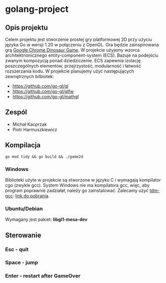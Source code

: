 # golang-project

## Opis projektu

Celem projektu jest stworzenie prostej gry platformowej 2D przy użyciu języka Go w wersji 1.20 w połączeniu z OpenGL. Gra będzie zainspirowana grą [Google Chrome Dinosaur Game](https://chrome://dino/). W projekcie użyjemy wzorca architektnonicznego entity-component-system (ECS). Bazuje na podejściu zwanym kompozycją ponad dziedziczenie. ECS zapewnia izolację poszczególnych elementów, przejrzystość, modularność i łatwość rozszerzania kodu. W projekcie planujemy użyć następujących zewnętrznych bilbiotek:
- https://github.com/go-gl/gl
- https://github.com/go-gl/glfw
- https://github.com/go-gl/mathgl
 
## Zespól

- Michał Kacprzak
- Piotr Harmuszkiewicz

## Kompilacja
```shell
go mod tidy && go build && ./game2d
```
### Windows
 Biblioteki użyte w projekcie są stworzone w języku C i wymagają kompilator cgo (zwykle gcc). System Windows nie ma kompilatora gcc, więc, aby program poprawnie zadziałał, należy go zainstalować. Zalecamy użyć [tdm-gcc](https://jmeubank.github.io/tdm-gcc/): [link do pobrania](https://github.com/jmeubank/tdm-gcc/releases/download/v10.3.0-tdm64-2/tdm64-gcc-10.3.0-2.exe).
### Ubuntu/Debian
 Wymagany jest pakiet: **libgl1-mesa-dev**

## Sterowanie
### Esc - quit
### Space - jump
### Enter - restart after GameOver

